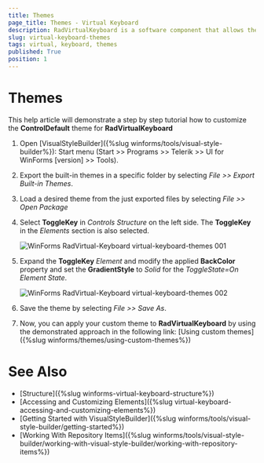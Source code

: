 ```yaml
---
title: Themes
page_title: Themes - Virtual Keyboard
description: RadVirtualKeyboard is a software component that allows the input of characters without the need for physical keys. 
slug: virtual-keyboard-themes
tags: virtual, keyboard, themes
published: True
position: 1 
---
```


# Themes

This help article will demonstrate a step by step tutorial how to customize the **ControlDefault** theme for **RadVirtualKeyboard** 

1. Open [VisualStyleBuilder]({%slug winforms/tools/visual-style-builder%}): Start menu (Start >> Programs >> Telerik >> UI for WinForms [version] >> Tools).

1. Export the built-in themes in a specific folder by selecting *File >> Export Built-in Themes*.

1. Load a desired theme from the just exported files by selecting *File >> Open Package*

1. Select **ToggleKey** in *Controls Structure* on the left side. The **ToggleKey** in the *Elements* section is also selected.

	![WinForms RadVirtual-Keyboard virtual-keyboard-themes 001](images/virtual-keyboard-themes001.png)

2. Expand the **ToggleKey** *Element* and modify the applied **BackColor** property and set the **GradientStyle** to *Solid* for the *ToggleState=On* *Element State*. 

	![WinForms RadVirtual-Keyboard virtual-keyboard-themes 002](images/virtual-keyboard-themes002.png)

1. Save the theme by selecting *File >> Save As*.

1. Now, you can apply your custom theme to **RadVirtualKeyboard** by using the demonstrated approach in the following link: [Using custom themes]({%slug winforms/themes/using-custom-themes%})

# See Also 

* [Structure]({%slug winforms-virtual-keyboard-structure%})
* [Accessing and Customizing Elements]({%slug  virtual-keyboard-accessing-and-customizing-elements%})
* [Getting Started with VisualStyleBuilder]({%slug winforms/tools/visual-style-builder/getting-started%})
* [Working With Repository Items]({%slug winforms/tools/visual-style-builder/working-with-visual-style-builder/working-with-repository-items%})

 
        
